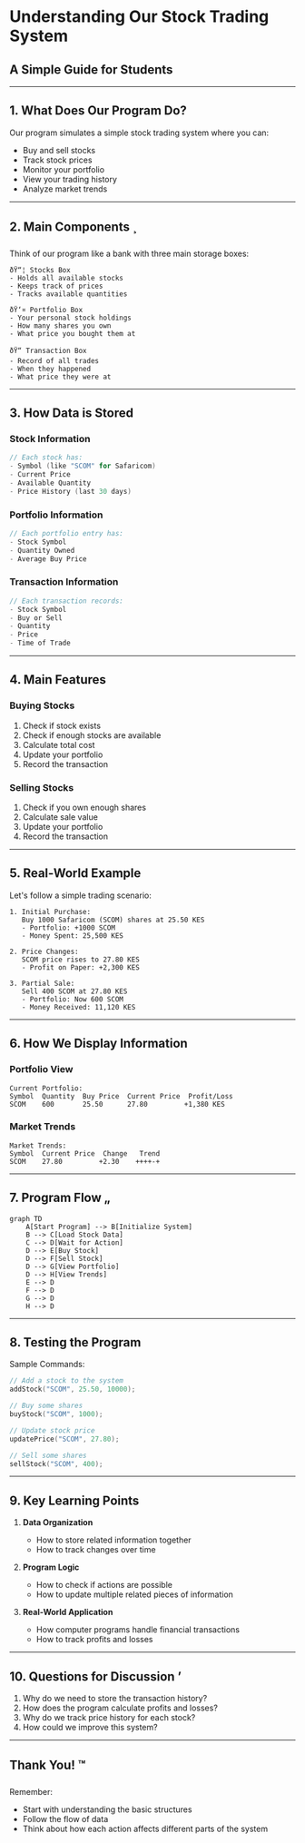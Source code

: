 # Understanding Our Stock Trading System
## A Simple Guide for Students

---
## 1. What Does Our Program Do? 

Our program simulates a simple stock trading system where you can:
- Buy and sell stocks
- Track stock prices
- Monitor your portfolio
- View your trading history
- Analyze market trends

---
## 2. Main Components ¸

Think of our program like a bank with three main storage boxes:

```
ðŸ“¦ Stocks Box
- Holds all available stocks
- Keeps track of prices
- Tracks available quantities

ðŸ‘¤ Portfolio Box
- Your personal stock holdings
- How many shares you own
- What price you bought them at

ðŸ“ Transaction Box
- Record of all trades
- When they happened
- What price they were at
```

---
## 3. How Data is Stored 

### Stock Information
```c
// Each stock has:
- Symbol (like "SCOM" for Safaricom)
- Current Price
- Available Quantity
- Price History (last 30 days)
```

### Portfolio Information
```c
// Each portfolio entry has:
- Stock Symbol
- Quantity Owned
- Average Buy Price
```

### Transaction Information
```c
// Each transaction records:
- Stock Symbol
- Buy or Sell
- Quantity
- Price
- Time of Trade
```

---
## 4. Main Features 

### Buying Stocks
1. Check if stock exists
2. Check if enough stocks are available
3. Calculate total cost
4. Update your portfolio
5. Record the transaction

### Selling Stocks
1. Check if you own enough shares
2. Calculate sale value
3. Update your portfolio
4. Record the transaction

---
## 5. Real-World Example 

Let's follow a simple trading scenario:

```plaintext
1. Initial Purchase:
   Buy 1000 Safaricom (SCOM) shares at 25.50 KES
   - Portfolio: +1000 SCOM
   - Money Spent: 25,500 KES

2. Price Changes:
   SCOM price rises to 27.80 KES
   - Profit on Paper: +2,300 KES

3. Partial Sale:
   Sell 400 SCOM at 27.80 KES
   - Portfolio: Now 600 SCOM
   - Money Received: 11,120 KES
```

---
## 6. How We Display Information 

### Portfolio View
```plaintext
Current Portfolio:
Symbol  Quantity  Buy Price  Current Price  Profit/Loss
SCOM    600       25.50      27.80         +1,380 KES
```

### Market Trends
```plaintext
Market Trends:
Symbol  Current Price  Change   Trend
SCOM    27.80         +2.30    ++++-+
```

---
## 7. Program Flow „

```mermaid
graph TD
    A[Start Program] --> B[Initialize System]
    B --> C[Load Stock Data]
    C --> D[Wait for Action]
    D --> E[Buy Stock]
    D --> F[Sell Stock]
    D --> G[View Portfolio]
    D --> H[View Trends]
    E --> D
    F --> D
    G --> D
    H --> D
```

---
## 8. Testing the Program 

Sample Commands:
```c
// Add a stock to the system
addStock("SCOM", 25.50, 10000);

// Buy some shares
buyStock("SCOM", 1000);

// Update stock price
updatePrice("SCOM", 27.80);

// Sell some shares
sellStock("SCOM", 400);
```

---
## 9. Key Learning Points 

1. **Data Organization**
   - How to store related information together
   - How to track changes over time

2. **Program Logic**
   - How to check if actions are possible
   - How to update multiple related pieces of information

3. **Real-World Application**
   - How computer programs handle financial transactions
   - How to track profits and losses

---
## 10. Questions for Discussion ’­

1. Why do we need to store the transaction history?
2. How does the program calculate profits and losses?
3. Why do we track price history for each stock?
4. How could we improve this system?

---
## Thank You! ™

Remember:
- Start with understanding the basic structures
- Follow the flow of data
- Think about how each action affects different parts of the system
